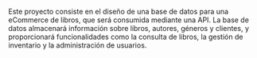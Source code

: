 Este proyecto consiste en el diseño de una base de datos para una eCommerce de libros, que será consumida mediante una API. La base de datos almacenará información sobre libros, autores, géneros y clientes, y proporcionará funcionalidades como la consulta de libros, la gestión de inventario y la administración de usuarios.
